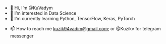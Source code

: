 - 👋 Hi, I’m @KuVadym
- 👀 I’m interested in Data Science
- 🌱 I’m currently learning Python, TensorFlow, Keras, PyTorch
<!-- - 💞️ I’m looking to collaborate on ... -->
- 📫 How to reach me kuzik94vadim@gmail.com; or @Kuzikv for telegram messenger

<!---
KuVadym/KuVadym is a ✨ special ✨ repository because its `README.md` (this file) appears on your GitHub profile.
You can click the Preview link to take a look at your changes.
--->
